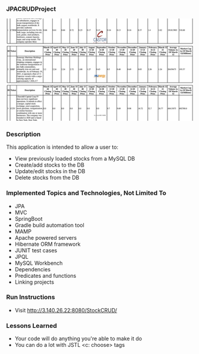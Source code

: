 ### JPACRUDProject
![](Images/Screen%20Shot%202021-03-16%20at%203.32.28%20AM.png)
### Description

  This application is intended to allow a user to:
* View previously loaded stocks from a MySQL DB
* Create/add stocks to the DB
* Update/edit stocks in the DB
* Delete stocks from the DB

### Implemented Topics and Technologies, Not Limited To

* JPA
* MVC
* SpringBoot
* Gradle build automation tool
* MAMP
* Apache powered servers
* Hibernate ORM framework
* JUNIT test cases
* JPQL
* MySQL Workbench
* Dependencies
* Predicates and functions
* Linking projects

### Run Instructions

* Visit http://3.140.26.22:8080/StockCRUD/

### Lessons Learned

* Your code will do anything you're able to make it do
* You can do a lot with JSTL <c: choose> tags
